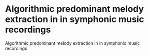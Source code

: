 # Algorithmic predominant melody extraction in in symphonic music recordings
Algorithmic predominant melody extraction in in symphonic music recordings
